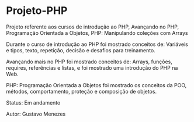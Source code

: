 # Projeto-PHP
Projeto referente aos cursos de introdução ao PHP, Avançando no PHP, Programação Orientada a Objetos, PHP: Manipulando coleções com Arrays

Durante o curso de introdução ao PHP foi mostrado conceitos de: Variáveis e tipos, texto, repetição, decisão e desafios para treinamento.

Avançando mais no PHP foi mostrado conceitos de: Arrays, funções, requires, referências e listas, e foi mostrado uma introdução do PHP na Web.

PHP: Programação Orientada a Objetos foi mostrado os conceitos da POO, métodos, comportamento, proteção e composição de objetos.

Status: Em andamento

Autor: Gustavo Menezes
